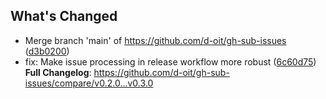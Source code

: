 ## What's Changed

- Merge branch 'main' of https://github.com/d-oit/gh-sub-issues ([d3b0200](https://github.com/d-oit/gh-sub-issues/commit/d3b0200ee58362d491d6969a00b1cae69480ed00))
- fix: Make issue processing in release workflow more robust ([6c60d75](https://github.com/d-oit/gh-sub-issues/commit/6c60d752c00b454c15f1ab96d95e8e2124d41830))
**Full Changelog**: https://github.com/d-oit/gh-sub-issues/compare/v0.2.0...v0.3.0
